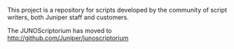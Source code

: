 This project is a repository for scripts developed by the community of script writers, both Juniper staff and customers.

The JUNOScriptorium has moved to http://github.com/Juniper/junoscriptorium